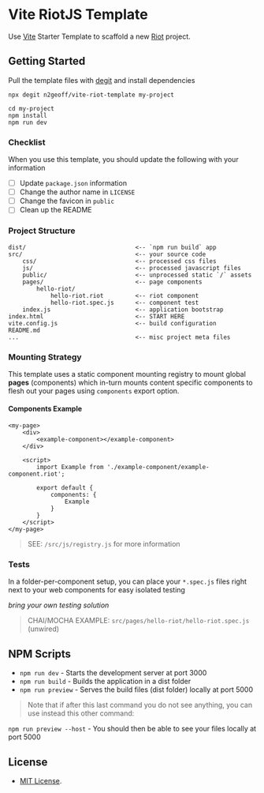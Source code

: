 # Vite RiotJS Template

Use [Vite](https://vitejs.dev/) Starter Template to scaffold a new [Riot](https://riot.js.org/) project.


## Getting Started

Pull the template files with [degit](https://github.com/Rich-Harris/degit) and install dependencies

```
npx degit n2geoff/vite-riot-template my-project

cd my-project
npm install
npm run dev
```

### Checklist

When you use this template, you should update the following with your information

- [ ] Update `package.json` information
- [ ] Change the author name in `LICENSE`
- [ ] Change the favicon in `public`
- [ ] Clean up the README

### Project Structure

```
dist/                               <-- `npm run build` app
src/                                <-- your source code
    css/                            <-- processed css files
    js/                             <-- processed javascript files
    public/                         <-- unprocessed static `/` assets
    pages/                          <-- page components
        hello-riot/
            hello-riot.riot         <-- riot component
            hello-riot.spec.js      <-- component test
    index.js                        <-- application bootstrap
index.html                          <-- START HERE
vite.config.js                      <-- build configuration
README.md
...                                 <-- misc project meta files
```

### Mounting Strategy

This template uses a static component mounting registry to mount global **pages** (components) which in-turn mounts content specific components to flesh out your pages using `components` export option.

#### Components Example

```
<my-page>
    <div>
        <example-component></example-component>
    </div>

    <script>
        import Example from './example-component/example-component.riot';

        export default {
            components: {
                Example
            }
        }
    </script>
</my-page>
```

> SEE: `/src/js/registry.js` for more information


### Tests

In a folder-per-component setup, you can place your `*.spec.js` files right next to your web components for easy isolated testing

*bring your own testing solution*

> CHAI/MOCHA EXAMPLE: `src/pages/hello-riot/hello-riot.spec.js` (unwired)


## NPM Scripts

- `npm run dev` - Starts the development server at port 3000
- `npm run build` - Builds the application in a dist folder
- `npm run preview` - Serves the build files (dist folder) locally at port 5000

> Note that if after this last command you do not see anything, you can use instead this other command:

`npm run preview --host` - You should then be able to see your files locally at port 5000


## License

- [MIT License](https://github.com/n2geoff/vite-riot-template/blob/main/LICENSE).
